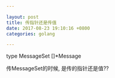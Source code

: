 ```yaml
---

layout: post
title: 传指针还是传值
date: 2017-08-23 19:10:16 +0800
categories: golang

---
```


type MessageSet []*Message

传MessageSet的时候, 是传的指针还是值??

